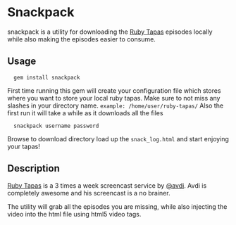 # Snackpack

snackpack is a utility for downloading the [Ruby Tapas](http://rubytapas.com) episodes locally while
also making the episodes easier to consume.

## Usage

`  gem install snackpack`

First time running this gem will create your configuration file which stores where you want to store your local ruby tapas.  Make sure to not miss any slashes in your directory name. `example: /home/user/ruby-tapas/` Also the first run it will take a while as it downloads all the files

`  snackpack username password`

Browse to download directory load up the `snack_log.html` and start enjoying your tapas!

## Description

[Ruby Tapas](http://rubytapas.com) is a 3 times a week screencast service by [@avdi](https://twitter.com/avdi).
Avdi is completely awesome and his screencast is a no brainer.

The utility will grab all the episodes you are missing, while also injecting the
video into the html file using html5 video tags.
